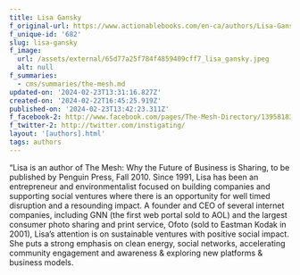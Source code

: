 ```yaml
---
title: Lisa Gansky
f_original-url: https://www.actionablebooks.com/en-ca/authors/Lisa-Gansky/
f_unique-id: '682'
slug: lisa-gansky
f_image:
  url: /assets/external/65d77a25f784f4859409cff7_lisa_gansky.jpeg
  alt: null
f_summaries:
  - cms/summaries/the-mesh.md
updated-on: '2024-02-23T13:31:16.827Z'
created-on: '2024-02-22T16:45:25.919Z'
published-on: '2024-02-23T13:42:23.311Z'
f_facebook-2: http://www.facebook.com/pages/The-Mesh-Directory/139581839396226
f_twitter-2: http://twitter.com/instigating/
layout: '[authors].html'
tags: authors
---
```


“Lisa is an author of The Mesh: Why the Future of Business is Sharing, to be published by Penguin Press, Fall 2010. Since 1991, Lisa has been an entrepreneur and environmentalist focused on building companies and supporting social ventures where there is an opportunity for well timed disruption and a resounding impact. A founder and CEO of several internet companies, including GNN (the first web portal sold to AOL) and the largest consumer photo sharing and print service, Ofoto (sold to Eastman Kodak in 2001), Lisa’s attention is on sustainable ventures with positive social impact. She puts a strong emphasis on clean energy, social networks, accelerating community engagement and awareness & exploring new platforms & business models.
